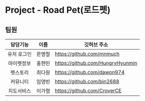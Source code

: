 # Project - Road Pet(로드펫)

## 팀원
|담당기능|이름|깃허브 주소|
|:------:|---|---|
|유저 로그인|문명철|<https://github.com/mnmuch>|
|마이펫정보|홍현민|<https://github.com/HungryHyunmin>|
|펫스토리|최다원|<https://github.com/dawon974>|
|커뮤니티|임영빈|<https://github.com/bin2688>|
|지도서비스|이가형|<https://github.com/CroverCE>|

